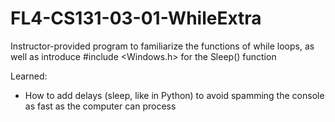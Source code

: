 # FL4-CS131-03-01-WhileExtra
Instructor-provided program to familiarize the functions of while loops, as well as introduce #include <Windows.h> for the Sleep() function

Learned:
- How to add delays (sleep, like in Python) to avoid spamming the console as fast as the computer can process
